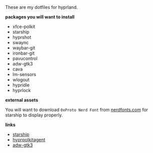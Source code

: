 
These are my dotfiles for hyprland.

**packages you will want to install**

- xfce-polkit
- starship
- hyprshot
- swaync
- waybar-git
- ironbar-git
- pavucontrol
- adw-gtk3
- cava
- lm-sensors
- wlogout
- hypridle
- hyprlock

**external assets**

You will want to download `0xProto Nerd Font` from [nerdfonts.com](https://www.nerdfonts.com/font-downloads) for starship to display properly.

**links**

- [starship](https://starship.rs/)
- [hyprpolkitagent](https://wiki.hyprland.org/Hypr-Ecosystem/hyprpolkitagent/)
- [adw-gtk3](https://github.com/lassekongo83/adw-gtk3)
